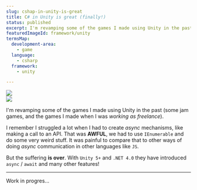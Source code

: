 ```yaml
---
slug: cshap-in-unity-is-great
title: C# in Unity is great (finally!)
status: published
excerpt: I'm revamping some of the games I made using Unity in the past, and I'm delighted with all the improvements they have introduced.
featuredImageId: framework/unity
termsMap:
  development-area:
    - game
  language:
    - csharp
  framework:
    - unity

---
```


<div class="flex">
  <div class="flex-1">
    <RouterLink class="text-center" to="/project/game/callet"><img src="project/callet/icon" /></RouterLink>
  </div>
  <div class="flex-1">
    <RouterLink class="text-center" to="/project/game/ivy"><img src="project/ivy/icon" /></RouterLink>
  </div>
</div>

I'm revamping some of the games I made using Unity in the past (some jam games, and the games I made when I was _working as freelance_).


I remember I struggled a lot when I had to create _async_ mechanisms, like making a call to an API. That was **AWFUL**, we had to use `IEnumerable` and do some very weird stuff. It was painful to compare that to other ways of doing _async_ communication  in other languages like `JS`.

But the suffering **is over**. With `Unity 5+` and `.NET 4.0` they have introduced `async` / `await` and many other features!

---

Work in progres...